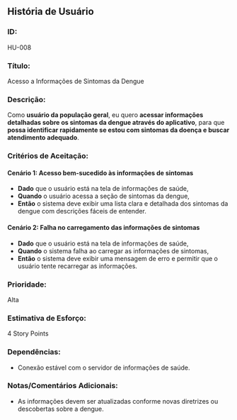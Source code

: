 ## **História de Usuário**

### **ID:**

HU-008

### **Título:**

Acesso a Informações de Sintomas da Dengue

### **Descrição:**

Como **usuário da população geral**, eu quero **acessar informações detalhadas sobre os sintomas da dengue através do aplicativo**, para que **possa identificar rapidamente se estou com sintomas da doença e buscar atendimento adequado**.

### **Critérios de Aceitação:**

#### Cenário 1: Acesso bem-sucedido às informações de sintomas

- **Dado** que o usuário está na tela de informações de saúde,
- **Quando** o usuário acessa a seção de sintomas da dengue,
- **Então** o sistema deve exibir uma lista clara e detalhada dos sintomas da dengue com descrições fáceis de entender.

#### Cenário 2: Falha no carregamento das informações de sintomas

- **Dado** que o usuário está na tela de informações de saúde,
- **Quando** o sistema falha ao carregar as informações de sintomas,
- **Então** o sistema deve exibir uma mensagem de erro e permitir que o usuário tente recarregar as informações.

### **Prioridade:**

Alta

### **Estimativa de Esforço:**

4 Story Points

### **Dependências:**

- Conexão estável com o servidor de informações de saúde.

### **Notas/Comentários Adicionais:**

- As informações devem ser atualizadas conforme novas diretrizes ou descobertas sobre a dengue.

